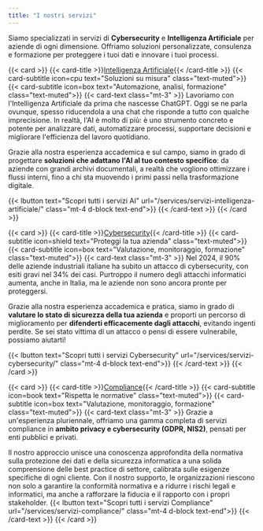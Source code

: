 ```yaml
---
title: "I nostri servizi"
---
```


Siamo specializzati in servizi di **Cybersecurity** e **Intelligenza Artificiale** per aziende di ogni dimensione. Offriamo soluzioni personalizzate, consulenza e formazione per proteggere i tuoi dati e innovare i tuoi processi.

{{< card >}}
  {{< card-title >}}[Intelligenza Artificiale](/services/servizi-intelligenza-artificiale/){{< /card-title >}}
  {{< card-subtitle icon=cpu text="Soluzioni su misura" class="text-muted">}}
  {{< card-subtitle icon=box text="Automazione, analisi, formazione" class="text-muted">}}
  {{< card-text class="mt-3" >}}
Lavoriamo con l'Intelligenza Artificiale da prima che nascesse ChatGPT. Oggi se ne parla ovunque, spesso riducendola a una chat che risponde a tutto con qualche imprecisione. In realtà, l'AI è molto di più: è uno strumento concreto e potente per analizzare dati, automatizzare processi, supportare decisioni e migliorare l'efficienza del lavoro quotidiano.

Grazie alla nostra esperienza accademica e sul campo, siamo in grado di progettare **soluzioni che adattano l'AI al tuo contesto specifico**: da aziende con grandi archivi documentali, a realtà che vogliono ottimizzare i flussi interni, fino a chi sta muovendo i primi passi nella trasformazione digitale.

{{< lbutton text="Scopri tutti i servizi AI" url="/services/servizi-intelligenza-artificiale/" class="mt-4 d-block text-end">}}
  {{< /card-text >}}
{{< /card >}}


{{< card >}}
  {{< card-title >}}[Cybersecurity](/services/servizi-cybersecurity/){{< /card-title >}}
  {{< card-subtitle icon=shield text="Proteggi la tua azienda" class="text-muted">}}
  {{< card-subtitle icon=box text="Valutazione, monitoraggio, formazione" class="text-muted">}}
  {{< card-text class="mt-3" >}}
Nel 2024, il 90% delle aziende industriali italiane ha subito un attacco di cybersecurity, con esiti gravi nel 34% dei casi. Purtroppo il numero degli attacchi informatici aumenta, anche in Italia, ma le aziende non sono ancora pronte per proteggersi.

Grazie alla nostra esperienza accademica e pratica, siamo in grado di **valutare lo stato di sicurezza della tua azienda** e proporti un percorso di miglioramento per **difenderti efficacemente dagli attacchi**, evitando ingenti perdite. Se sei stato vittima di un attacco o pensi di essere vulnerabile, possiamo aiutarti!

{{< lbutton text="Scopri tutti i servizi Cybersecurity" url="/services/servizi-cybersecurity/" class="mt-4 d-block text-end">}}
  {{< /card-text >}}
{{< /card >}}


{{< card >}}
  {{< card-title >}}[Compliance](/services/servizi-compliance/){{< /card-title >}}
  {{< card-subtitle icon=book text="Rispetta le normative" class="text-muted">}}
  {{< card-subtitle icon=box text="Valutazione, monitoraggio, formazione" class="text-muted">}}
  {{< card-text class="mt-3" >}}
Grazie a un'esperienza pluriennale, offriamo una gamma completa di servizi compliance in **ambito privacy e cybersecurity (GDPR, NIS2)**, pensati per enti pubblici e privati.

Il nostro approccio unisce una conoscenza approfondita della normativa sulla protezione dei dati e della sicurezza informatica a una solida comprensione delle best practice di settore, calibrata sulle esigenze specifiche di ogni cliente.
Con il nostro supporto, le organizzazioni riescono non solo a garantire la conformità normativa e a ridurre i rischi legali e informatici, ma anche a rafforzare la fiducia e il rapporto con i propri stakeholder.
{{< lbutton text="Scopri tutti i servizi Compliance" url="/services/servizi-compliance/" class="mt-4 d-block text-end">}}
  {{< /card-text >}}
{{< /card >}}
